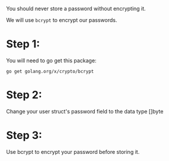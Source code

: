 You should never store a password without encrypting it.

We will use ```bcrypt``` to encrypt our passwords.

# Step 1:

You will need to go get this package:

```
go get golang.org/x/crypto/bcrypt
```

# Step 2:
Change your user struct's password field to the data type []byte

# Step 3:
Use bcrypt to encrypt your password before storing it.
